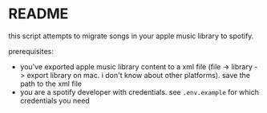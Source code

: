 # README

this script attempts to migrate songs in your apple music library to spotify. 

prerequisites: 

- you've exported apple music library content to a xml file (file -> library -> export library on mac. i don't know about other platforms). save the path to the xml file
- you are a spotify developer with credentials. see `.env.example` for which credentials you need
